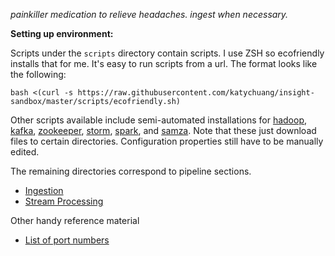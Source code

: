 *painkiller medication to relieve headaches. ingest when necessary.*


**Setting up environment:**

Scripts under the `scripts` directory contain scripts. I use ZSH so ecofriendly installs that for me. It's easy to run scripts from a url. The format looks like the following:

`bash <(curl -s https://raw.githubusercontent.com/katychuang/insight-sandbox/master/scripts/ecofriendly.sh)`

Other scripts available include semi-automated installations for [hadoop](https://github.com/katychuang/insight-sandbox/blob/master/scripts/hadoop_install.sh), [kafka](https://github.com/katychuang/insight-sandbox/blob/master/scripts/kafka_install.sh), [zookeeper](https://github.com/katychuang/insight-sandbox/blob/master/scripts/zookeeper_install.sh), [storm](https://github.com/katychuang/insight-sandbox/blob/master/scripts/storm_install.sh), [spark](https://github.com/katychuang/insight-sandbox/blob/master/spark_install.sh), and [samza](https://github.com/katychuang/insight-sandbox/blob/master/scripts/samza_install.sh). Note that these just download files to certain directories. Configuration properties still have to be manually edited.

The remaining directories correspond to pipeline sections.

* [Ingestion](ngestion)
* [Stream Processing](processing)

Other handy reference material

* [List of port numbers](https://github.com/katychuang/insight-sandbox/blob/master/ports.md)


